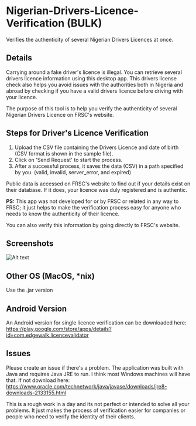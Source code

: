 # Nigerian-Drivers-Licence-Verification (BULK)
Verifies the authenticity of several Nigerian Drivers Licences at once. 

## Details
Carrying around a fake driver's licence is illegal. You can retrieve several drivers licence information using this desktop app. This drivers license check also helps you avoid issues with the authorities both in Nigeria and abroad by checking if you have a valid drivers licence before driving with your licence.

The purpose of this tool is to help you verify the authenticity of several Nigerian Drivers Licence on FRSC's website. 

## Steps for Driver's Licence Verification
1. Upload the CSV file containing the Drivers Licence and date of birth (CSV format is shown in the sample file).
2. Click on 'Send Request' to start the process.
3. After a successful process, it saves the data (CSV) in a path specified by you. (valid, invalid, server_error, and expired)

Public data is accessed on FRSC's website to find out if your details exist on their database. If it does, your licence was duly registered and is authentic.

<b>PS:</b> This app was not developed for or by FRSC or related in any way to FRSC; it just helps to make the verification process easy for anyone who needs to know the authenticity of their licence.

You can also verify this information by going directly to FRSC's website.

## Screenshots
![Alt text](https://github.com/tbenjis/Nigerian-Drivers-Licence-Verification/blob/master/app_screen_desktop.png?raw=true)

## Other OS (MacOS, *nix)
Use the .jar version

## Android Version
An Android version for single licence verification can be downloaded here: https://play.google.com/store/apps/details?id=com.edgewalk.licencevalidator

## Issues
Please create an issue if there's a problem. The application was built with Java and requires Java JRE to run. I think most Windows machines will have that. If not download here: https://www.oracle.com/technetwork/java/javase/downloads/jre8-downloads-2133155.html

This is a rough work in a day and its not perfect or intended to solve all your problems. It just makes the process of verification easier for companies or people who need to verify the identity of their clients.
